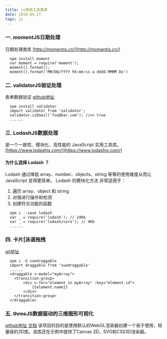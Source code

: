 ```yaml
---
title: js常用工具类库
date: 2019-05-27
tags: js
---
```


### 一. momentJS日期处理
日期处理类库
[http://momentjs.cn/](http://momentjs.cn/) 
````
  npm install moment
  var moment = require('moment');
  moment().format();
  moment().format('MM/DD/YYYY hh:mm:ss a dddd MMMM Do')
````

### 二. validatorJS验证处理

表单数据验证
[github地址](https://github.com/chriso/validator.js)

````
  npm install validator
  import validator from 'validator';
  validator.isEmail('foo@bar.com'); //=> true
  ......
````


### 三. LodashJS数据处理
是一个一致性、模块化、高性能的 JavaScript 实用工具库。
[https://www.lodashjs.com/](https://www.lodashjs.com/)
#### 为什么选择 Lodash ？
  Lodash 通过降低 array、number、objects、string 等等的使用难度从而让JavaScript 变得更简单。
  Lodash 的模块化方法 非常适用于：
  1. 遍历 array、object 和 string
  2. 对值进行操作和检测
  3. 创建符合功能的函数

````
  npm i --save lodash
  var _ = require('lodash'); // 24Kb
  var _ = require('lodash/core'); // 4Kb
  ......
````


### 四. 卡片|泳道拖拽
[git地址](https://github.com/SortableJS/Vue.Draggable)

````
  npm i -S vuedraggable
  import draggable from 'vuedraggable'
  ......
  <draggable v-model="myArray">
    <transition-group>
        <div v-for="element in myArray" :key="element.id">
            {{element.name}}
        </div>
    </transition-group>
  </draggable>
````

### 五. threeJS数据驱动的三维图形可视化

[github地址](https://github.com/mrdoob/three.js)
[文档](https://threejs.org/docs/)
该项目的目的是使用默认的WebGL渲染器创建一个易于使用，轻量级的3D库。该库还在示例中提供了Canvas 2D，SVG和CSS3D渲染器。


